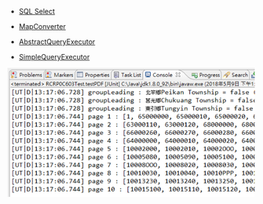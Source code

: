 * [SQL Select](ch03/sele.md)
* [MapConverter](ch03/index.md)

* [AbstractQueryExecutor](ch03/index.md)

* [SimpleQueryExecutor](ch03/index.md)

![](/assets/img-test.png)

